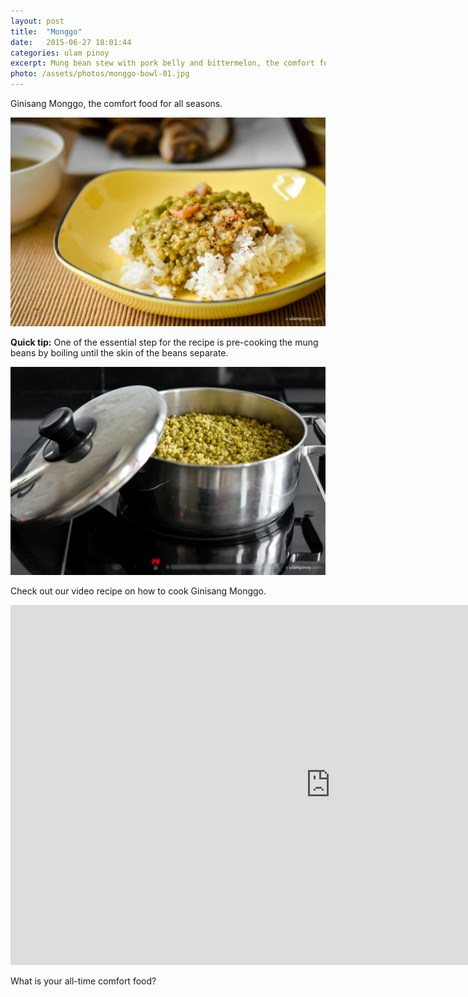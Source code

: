 ```yaml
---
layout: post
title:  "Monggo"
date:   2015-06-27 18:01:44
categories: ulam pinoy
excerpt: Mung bean stew with pork belly and bittermelon, the comfort food for all seasons.
photo: /assets/photos/monggo-bowl-01.jpg
---
```


Ginisang Monggo, the comfort food for all seasons.

<div class="pure-g">
  <div class="pure-u-1-1">
     <img class="pure-img" src="/assets/photos/monggo-plated-01.jpg" alt="Ginisang monggo on top of steamed rice">
  </div>
</div>

**Quick tip:** One of the essential step for the recipe is pre-cooking the mung beans by boiling until the skin of the beans separate.

<div class="pure-g">
  <div class="pure-u-1-1">
     <img class="pure-img" src="/assets/photos/monggo-pre-cook.jpg" alt="Pre-cooking to peel of skin">
  </div>
</div>

Check out our video recipe on how to cook Ginisang Monggo.

<div class="photo">
	<iframe width="1024" height="576" src="https://www.youtube.com/embed/VBGDZ2nQ2ZI?rel=0&amp;showinfo=0" frameborder="0" allowfullscreen></iframe>
</div>

What is your all-time comfort food?

<i class="fa fa-heart"></i>
